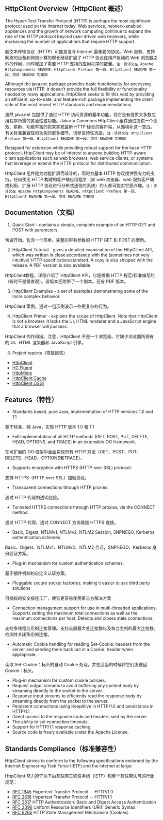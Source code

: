 ## HttpClient Overview（HttpClient 概述）

The Hyper-Text Transfer Protocol (HTTP) is perhaps the most significant protocol used on the Internet today. Web services, network-enabled appliances and the growth of network computing continue to expand the role of the HTTP protocol beyond user-driven web browsers, while increasing the number of applications that require HTTP support.

超文本传输协议（HTTP）可能是当今 Internet 最重要的协议。Web 服务、支持网络的设备和网络计算的增长继续扩展了 HTTP 协议在用户驱动的 Web 浏览器之外的作用，同时增加了需要 HTTP 支持的应用程序的数量。`注：该译文在 Apache HttpComponents README、HttpClient Preface 第一段、HttpClient README 第一段、项目 README 均相同`

Although the java.net package provides basic functionality for accessing resources via HTTP, it doesn't provide the full flexibility or functionality needed by many applications. HttpClient seeks to fill this void by providing an efficient, up-to-date, and feature-rich package implementing the client side of the most recent HTTP standards and recommendations.

虽然 java.net 包提供了通过 HTTP 访问资源的基本功能，但它没有提供大多数应用程序所需的灵活性或功能。Jakarta Commons HttpClient 组件通过提供一个高效、崭新、功能丰富的包来实现最新 HTTP 标准的客户端，从而填补这一空白。有关标准兼容性和功能的更多细节，请参见特性页面。`注：该译文在 HttpClient Preface 第一段、HttpClient README 第一段、项目 README 均相同`

Designed for extension while providing robust support for the base HTTP protocol, HttpClient may be of interest to anyone building HTTP-aware client applications such as web browsers, web service clients, or systems that leverage or extend the HTTP protocol for distributed communication.

HttpClient 组件是为功能扩展而设计的，同时为基本 HTTP 协议提供强有力的支持，任何使用 HTTP 构建的客户端应用程序（如 web 浏览器、web 服务客户端或利用、扩展 HTTP 协议进行分布式通信的系统）的人都可能对它感兴趣。`注：该译文在 Apache HttpComponents README、HttpClient Preface 第一段、HttpClient README 第一段、项目 README 均相同`

## Documentation（文档）

1. Quick Start - contains a simple, complete example of an HTTP GET and POST with parameters.

快速开始。包含一个简单、完整的带有参数的 HTTP GET 和 POST 的案例。

2. HttpClient Tutorial - gives a detailed examination of the HttpClient API, which was written in close accordance with the (sometimes not very intuitive) HTTP specification/standard. A copy is also shipped with the release. A PDF version is also available.

HttpClient教程。详细介绍了 HttpClient API，它是根据 HTTP 规范/标准编写的（有时不是很直观）。该版本还附带了一个副本。还有 PDF 版本。

3. HttpClient Examples - a set of examples demonstrating some of the more complex behavior.

HttpClient 案例。通过一组示例演示一些更复杂的行为。

4. HttpClient Primer - explains the scope of HttpClient. Note that HttpClient is not a browser. It lacks the UI, HTML renderer and a JavaScript engine that a browser will possess.

HttpClient 的作用域。注意，HttpClient 不是一个浏览器。它缺少浏览器所拥有的 UI、HTML 渲染器和 JavaScript 引擎。

5. Project reports（项目报告）

- [HttpClient]()
- [HC Fluent]()
- [HttpMime]()
- [HttpClient Cache]()
- [HttpClient OSGi]()

## Features（特性）

- Standards based, pure Java, implementation of HTTP versions 1.0 and 1.1

基于标准，纯 Java，实现 HTTP 版本 1.0 和 1.1

- Full implementation of all HTTP methods (GET, POST, PUT, DELETE, HEAD, OPTIONS, and TRACE) in an extensible OO framework.

在可扩展的 OO 框架中全面实现所有 HTTP 方法（GET、POST、PUT、DELETE、HEAD、OPTIONS和TRACE）。

- Supports encryption with HTTPS (HTTP over SSL) protocol.

支持 HTTPS（HTTP over SSL）加密协议。

- Transparent connections through HTTP proxies.

通过 HTTP 代理的透明连接。

- Tunneled HTTPS connections through HTTP proxies, via the CONNECT method.

通过 HTTP 代理，通过 CONNECT 方法隧道 HTTPS 连接。

- Basic, Digest, NTLMv1, NTLMv2, NTLM2 Session, SNPNEGO, Kerberos authentication schemes.

Basic、Digest、NTLMv1、NTLMv2、NTLM2 会话，SNPNEGO、Kerberos 身份验证方案。

- Plug-in mechanism for custom authentication schemes.

基于插件机制的自定义认证方案。

- Pluggable secure socket factories, making it easier to use third party solutions

可插拔的安全插座工厂，使它更容易使用第三方解决方案

- Connection management support for use in multi-threaded applications. Supports setting the maximum total connections as well as the maximum connections per host. Detects and closes stale connections.

支持多线程应用的连接管理。支持设置最大总连接数以及每台主机的最大连接数。检测并关闭陈旧的连接。

- Automatic Cookie handling for reading Set-Cookie: headers from the server and sending them back out in a Cookie: header when appropriate.

读取 Set-Cookie：标头的自动 Cookie 处理，并在适当的时候将它们发送回Cookie：标头。

- Plug-in mechanism for custom cookie policies.
- Request output streams to avoid buffering any content body by streaming directly to the socket to the server.
- Response input streams to efficiently read the response body by streaming directly from the socket to the server.
- Persistent connections using KeepAlive in HTTP/1.0 and persistance in HTTP/1.1
- Direct access to the response code and headers sent by the server.
- The ability to set connection timeouts.
- Support for HTTP/1.1 response caching.
- Source code is freely available under the Apache License.

## Standards Compliance（标准兼容性）

HttpClient strives to conform to the following specifications endorsed by the Internet Engineering Task Force (IETF) and the internet at large:

HttpClient 努力遵守以下由互联网工程任务组（IETF）和整个互联网认可的行业规范：

- [RFC 1945](http://tools.ietf.org/html/rfc1945) Hypertext Transfer Protocol -- HTTP/1.0
- [RFC 2616](http://tools.ietf.org/html/rfc2616) Hypertext Transfer Protocol -- HTTP/1.1
- [RFC 2617](http://tools.ietf.org/html/rfc2617) HTTP Authentication: Basic and Digest Access Authentication
- [RFC 2396](http://tools.ietf.org/html/rfc2396) Uniform Resource Identifiers (URI): Generic Syntax
- [RFC 6265](http://tools.ietf.org/html/rfc6265) HTTP State Management Mechanism (Cookies)
